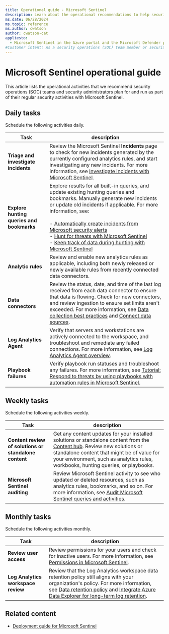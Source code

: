 ```yaml
---
title: Operational guide - Microsoft Sentinel
description: Learn about the operational recommendations to help security operations teams to plan and run security activities.
ms.date: 06/28/2024
ms.topic: reference
ms.author: cwatson
author: cwatson-cat
appliesto:
  - Microsoft Sentinel in the Azure portal and the Microsoft Defender portal
#Customer intent: As a security operations (SOC) team member or security administrator, I want to know what operational activities I should plan to do daily, weekly, and monthly with Microsoft Sentinel to help keep my organization's environment secure. 
---
```


# Microsoft Sentinel operational guide

This article lists the operational activities that we recommend security operations (SOC) teams and security administrators plan for and run as part of their regular security activities with Microsoft Sentinel.

## Daily tasks

Schedule the following activities daily.

|Task|description|
|---|---|
|**Triage and investigate incidents**|Review the Microsoft Sentinel **Incidents** page to check for new incidents generated by the currently configured analytics rules, and start investigating any new incidents. For more information, see [Investigate incidents with Microsoft Sentinel](investigate-cases.md).|
|**Explore hunting queries and bookmarks**|Explore results for all built-in queries, and update existing hunting queries and bookmarks. Manually generate new incidents or update old incidents if applicable. For more information, see:</br></br>- [Automatically create incidents from Microsoft security alerts](create-incidents-from-alerts.md)</br>- [Hunt for threats with Microsoft Sentinel](hunting.md)</br>- [Keep track of data during hunting with Microsoft Sentinel](bookmarks.md)|
|**Analytic rules**|Review and enable new analytics rules as applicable, including both newly released or newly available rules from recently connected data connectors.|
|**Data connectors**| Review the status, date, and time of the last log received from each data connector to ensure that data is flowing. Check for new connectors, and review ingestion to ensure set limits aren't exceeded. For more information, see [Data collection best practices](best-practices-data.md) and [Connect data sources](connect-data-sources.md).|
|**Log Analytics Agent**| Verify that servers and workstations are actively connected to the workspace, and troubleshoot and remediate any failed connections.   For more information, see     [Log Analytics Agent overview](../azure-monitor/agents/log-analytics-agent.md).|
|**Playbook failures**| Verify playbook run statuses and troubleshoot any failures.   For more information, see  [Tutorial: Respond to threats by using playbooks with automation rules in Microsoft Sentinel](tutorial-respond-threats-playbook.md).|

## Weekly tasks

Schedule the following activities weekly.

|Task|description|
|---|---|
|**Content review of solutions or standalone content**| Get any content updates for your installed solutions or standalone content from the [Content hub](sentinel-solutions-deploy.md). Review new solutions or standalone content that might be of value for your environment, such as analytics rules, workbooks, hunting queries, or playbooks.|
|**Microsoft Sentinel auditing**| Review Microsoft Sentinel activity to see who updated or deleted resources, such as analytics rules, bookmarks, and so on. For more information, see [Audit Microsoft Sentinel queries and activities](audit-sentinel-data.md).|

## Monthly tasks

Schedule the following activities monthly.

|Task|description|
|---|---|
|**Review user access**| Review permissions for your users and check for inactive users. For more information, see [Permissions in Microsoft Sentinel](roles.md).|
|**Log Analytics workspace review**| Review that the Log Analytics workspace data retention policy still aligns with your organization's policy. For more information, see  [Data retention policy](/workplace-analytics/privacy/license-expiration) and [Integrate Azure Data Explorer for long-term log retention](store-logs-in-azure-data-explorer.md).|


## Related content

- [Deployment guide for Microsoft Sentinel](deploy-overview.md)